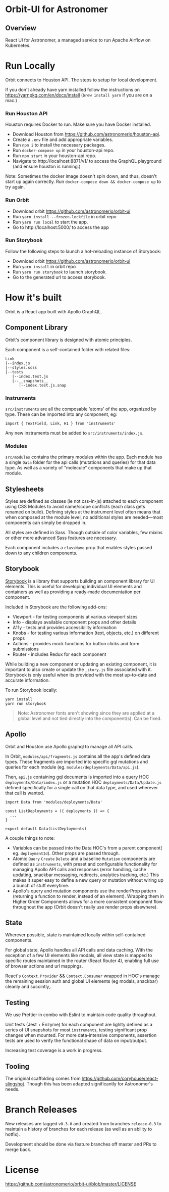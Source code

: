 # Orbit-UI for Astronomer

## Overview

React UI for Astronomer, a managed service to run Apache Airflow on Kubernetes.

# Run Locally

Orbit connects to Houston API. The steps to setup for local development.

If you don't already have yarn installed follow the instructions on https://yarnpkg.com/en/docs/install (`brew install yarn` if you are on a mac.)

### Run Houston API

Houston requires Docker to run. Make sure you have Docker installed.

* Download Houston from https://github.com/astronomerio/houston-api.
* Create a `.env` file and add appropriate variables.
* Run `npm i` to install the necessary packages.
* Run `docker-compose up` in your houston-api repo.
* Run `npm start` in your houston-api repo.
* Navigate to http://localhost:8871/v1/ to access the GraphQL playground (and ensure houston is running.)

Note: Sometimes the docker image doesn't spin down, and thus, doesn't start up again correctly. Run `docker-compose down && docker-compose up` to try again.

### Run Orbit

* Download orbit https://github.com/astronomerio/orbit-ui
* Run `yarn install --frozen-lockfile` in orbit repo
* Run `yarn run local` to start the app.
* Go to http://localhost:5000/ to access the app

### Run Storybook

Follow the following steps to launch a hot-reloading instance of Storybook:

* Download orbit https://github.com/astronomerio/orbit-ui
* Run `yarn install` in orbit repo
* Run `yarn run storybook` to launch storybook.
* Go to the generated url to access storybook.

# How it's built

Orbit is a React app built with Apollo GraphQL.

## Component Library

Orbit's component library is designed with atomic principles.

Each component is a self-contained folder with related files:

```
Link
|--index.js
|--styles.scss
|--tests
   |--index.test.js
   |--__snapshots__
      |--index.test.js.snap
```

### Instruments

`src/instruments` are all the composable 'atoms' of the app, organized by type. These can be imported into any component, eg:

```
import { TextField, Link, H1 } from 'instruments'
```

Any new instruments must be added to `src/instruments/index.js`.

### Modules

`src/modules` contains the primary modules within the app. Each module has a single `Data` folder for the api calls (mutations and queries) for that data type. As well as a variety of "molecule" components that make up that module.

## Stylesheets

Styles are defined as classes (ie not css-in-js) attached to each component using CSS Modules to avoid name/scope conflicts (each class gets renamed on build). Defining styles at the instrument level often means that when composed at the module level, no additional styles are needed—most components can simply be dropped in.

All styles are defined in Sass. Though outside of color variables, few mixins or other more advanced Sass features are necessary.

Each component includes a `className` prop that enables styles passed down to any children components.

## Storybook

[Storybook](https://storybook.js.org/) is a library that supports building an component library for UI elements. This is useful for developing individual UI elements and containers as well as providing a ready-made documentation per component.

Included in Storybook are the following add-ons:

- Viewport - for testing components at various viewport sizes
- Info - displays available component props and other details
- A11y - tests and provides accessibility information
- Knobs - for testing various information (text, objects, etc.) on different props
- Actions - provides mock functions for button clicks and form submissions
- Router - includes Redux for each component

While building a new component or updating an existing component, it is important to also create or update the `_story.js` file associated with it. Storybook is only useful when its provided with the most up-to-date and accurate information.

To run Storybook locally:

```
yarn install
yarn run storybook
```

> Note: Astronomer fonts aren't showing since they are applied at a global level and not tied directly into the component(s). Can be fixed.

## Apollo

Orbit and Houston use Apollo graphql to manage all API calls.

In Orbit, `modules/api/fragments.js` contains all the app's defined data types. These fragments are imported into specific gql mutations and queries for each module (eg. `modules/deployments/Data/api.js`).

Then, `api.js` containing gql documents is imported into a query HOC `deployments/Data/index.js` or a mutation HOC `deployments/Data/Update.js` defined specifically for a single call on that data type, and used wherever that call is wanted.

```
import Data from 'modules/deployments/Data'

const ListDeployments = ({ deployments }) => {
  ...
}

export default Data(ListDeployments)
```

A couple things to note:

* Variables can be passed into the Data HOC's from a parent component( eg. `deploymentId`). Other props are passed through.
* Atomic `Query` `Create` `Delete` and a baseline `Mutation` components are defined as `instruments`, with preset and configurable functionality for managing Apollo API calls and responses (error handling, cache updating, snackbar messaging, redirects, analytics tracking, etc.) This makes it super easy to define a new query or mutation without wiring up a bunch of stuff everytime.
* Apollo's query and mutation components use the renderProp pattern (returning a function to render, instead of an element). Wrapping them in Higher Order Components allows for a more consistent component flow throughout the app (Orbit doesn't really use render props elsewhere).

## State

Wherever possible, state is maintained locally within self-contained components.

For global state, Apollo handles all API calls and data caching. With the exception of a few UI elements like modals, all view state is mapped to specific routes maintained in the router (React Router 4), enabling full use of browser actions and url mappings.

React's `Context.Provider` && `Context.Consumer` wrapped in HOC's manage the remaining session auth and global UI elements (eg modals, snackbar) cleanly and succintly,.

## Testing

We use Prettier in combo with Eslint to maintain code quality throughout.

Unit tests (Jest + Enzyme) for each component are lighlty defined as a series of UI snapshots for most `instruments`, testing significant prop changes when mounted. For more data-intensive components, assertion tests are used to verify the functional shape of data on input/output.

Increasing test coverage is a work in progress.

## Tooling

The original scaffolding comes from https://github.com/coryhouse/react-slingshot. Though this has been adapted significantly for Astronomer's needs.

# Branch Releases

New releases are tagged `v0.3.0` and created from branches `release-0.3` to maintain a history of branches for each release (as well as an ability to hotfix).

Development should be done via feature branches off master and PRs to merge back.

# License

https://github.com/astronomerio/orbit-ui/blob/master/LICENSE
